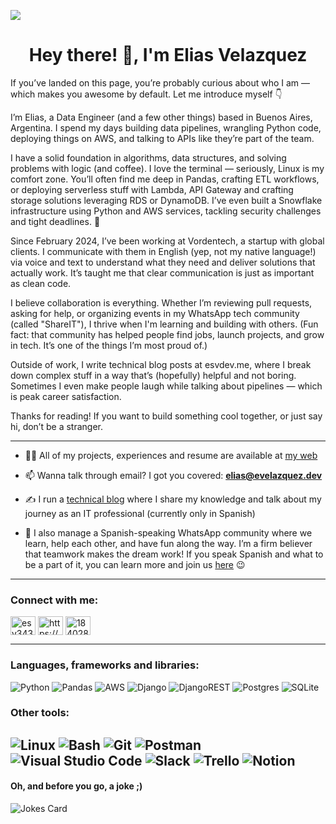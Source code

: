 <img src="https://res.cloudinary.com/dwczjy8e4/image/upload/v1742756065/portfolio/esvdev_LinkedIn_Banner_2025_mcxrvi.png"></img>

<h1 align="center">Hey there! 👋, I'm Elias Velazquez</h1>

<p align="left">If you’ve landed on this page, you’re probably curious about who I am — which makes you awesome by default. Let me introduce myself 👇</p>
<p align="left">I’m Elias, a Data Engineer (and a few other things) based in Buenos Aires, Argentina. I spend my days building data pipelines, wrangling Python code, deploying things on AWS, and talking to APIs like they’re part of the team.</p>
<p align="left">I have a solid foundation in algorithms, data structures, and solving problems with logic (and coffee). I love the terminal — seriously, Linux is my comfort zone. You’ll often find me deep in Pandas, crafting ETL workflows, or deploying serverless stuff with Lambda, API Gateway and crafting storage solutions leveraging RDS or DynamoDB. I’ve even built a Snowflake infrastructure using Python and AWS services, tackling security challenges and tight deadlines. 💪</p>
<p align="left">Since February 2024, I’ve been working at Vordentech, a startup with global clients. I communicate with them in English (yep, not my native language!) via voice and text to understand what they need and deliver solutions that actually work. It’s taught me that clear communication is just as important as clean code.</p>
<p align="left">I believe collaboration is everything. Whether I’m reviewing pull requests, asking for help, or organizing events in my WhatsApp tech community (called "ShareIT"), I thrive when I'm learning and building with others. (Fun fact: that community has helped people find jobs, launch projects, and grow in tech. It’s one of the things I’m most proud of.)</p>
<p align="left">Outside of work, I write technical blog posts at esvdev.me, where I break down complex stuff in a way that’s (hopefully) helpful and not boring. Sometimes I even make people laugh while talking about pipelines — which is peak career satisfaction.</p>
<p align="left">Thanks for reading! If you want to build something cool together, or just say hi, don’t be a stranger.</p>

 --- 

- 👨‍💻 All of my projects, experiences and resume are available at <a href="https://www.evelazquez.dev/" target="_blank">my web</a>

- 📫 Wanna talk through email? I got you covered: **elias@evelazquez.dev**

- ✍️ I run a <a href="https://esvdev.me/" target="_blank">technical blog</a> where I share my knowledge and talk about my journey as an IT professional (currently only in Spanish)

- 💪 I also manage a Spanish-speaking WhatsApp community where we learn, help each other, and have fun along the way. I’m a firm believer that teamwork makes the dream work! If you speak Spanish and what to be a part of it, you can learn more and join us <a href="https://shareit.lat/" target="_blank">here</a> 😉
 --- 

<h3 align="left">Connect with me:</h3>
<p align="left">
<a href="https://twitter.com/esvdev" target="blank"><img align="center" src="https://raw.githubusercontent.com/rahuldkjain/github-profile-readme-generator/master/src/images/icons/Social/twitter.svg" alt="esv343" height="30" width="40" /></a>
<a href="https://linkedin.com/in/eliassvelazquez/" target="blank"><img align="center" src="https://raw.githubusercontent.com/rahuldkjain/github-profile-readme-generator/master/src/images/icons/Social/linked-in-alt.svg" alt="https://www.linkedin.com/in/eliassvelazquez/" height="30" width="40" /></a>
<a href="https://stackoverflow.com/users/18402832" target="blank"><img align="center" src="https://raw.githubusercontent.com/rahuldkjain/github-profile-readme-generator/master/src/images/icons/Social/stack-overflow.svg" alt="18402832" height="30" width="40" /></a>
</p>

 --- 

<h3 align="left">Languages, frameworks and libraries:</h3>

![Python](https://ziadoua.github.io/m3-Markdown-Badges/badges/Python/python3.svg) ![Pandas](https://img.shields.io/badge/pandas-%23150458.svg?style=for-the-badge&logo=pandas&logoColor=white) ![AWS](https://img.shields.io/badge/AWS-%23FF9900.svg?style=for-the-badge&logo=amazon-aws&logoColor=white) ![Django](https://ziadoua.github.io/m3-Markdown-Badges/badges/Django/django1.svg) ![DjangoREST](https://img.shields.io/badge/DJANGO-REST-ff1709?style=for-the-badge&logo=django&logoColor=white&color=ff1709&labelColor=gray) ![Postgres](https://ziadoua.github.io/m3-Markdown-Badges/badges/PostgreSQL/postgresql1.svg) ![SQLite](https://ziadoua.github.io/m3-Markdown-Badges/badges/SQLite/sqlite1.svg)


<h3 align="left">Other tools:</h3>

![Linux](https://ziadoua.github.io/m3-Markdown-Badges/badges/Linux/linux2.svg) ![Bash](https://ziadoua.github.io/m3-Markdown-Badges/badges/Shell/shell1.svg) ![Git](https://ziadoua.github.io/m3-Markdown-Badges/badges/Git/git1.svg) ![Postman](https://ziadoua.github.io/m3-Markdown-Badges/badges/Postman/postman1.svg) ![Visual Studio Code](https://ziadoua.github.io/m3-Markdown-Badges/badges/VisualStudioCode/visualstudiocode1.svg) ![Slack](https://img.shields.io/badge/Slack-4A154B?style=for-the-badge&logo=slack&logoColor=white) ![Trello](https://ziadoua.github.io/m3-Markdown-Badges/badges/Trello/trello1.svg) ![Notion](https://ziadoua.github.io/m3-Markdown-Badges/badges/Notion/notion2.svg)
 --- 

<h4 align="left">Oh, and before you go, a joke ;)</h4>

![Jokes Card](https://readme-jokes.vercel.app/api)

